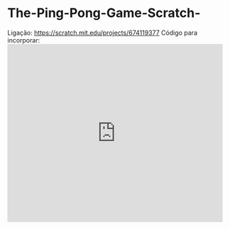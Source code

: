 # The-Ping-Pong-Game-Scratch-
Ligação: https://scratch.mit.edu/projects/674119377
Código para incorporar: <iframe src="https://scratch.mit.edu/projects/674119377/embed" allowtransparency="true" width="485" height="402" frameborder="0" scrolling="no" allowfullscreen></iframe>
